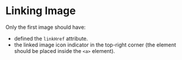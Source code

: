 # Linking Image

Only the first image should have:
- defined the `linkHref` attribute.
- the linked image icon indicator in the top-right corner (the element should be placed inside the `<a>` element).
